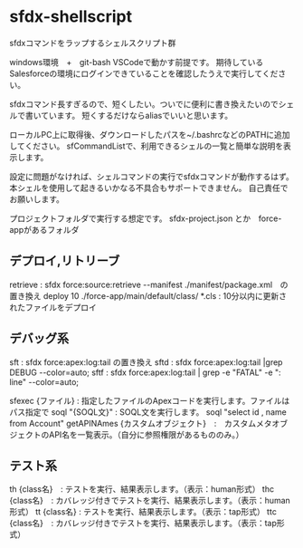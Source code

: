 # sfdx-shellscript
sfdxコマンドをラップするシェルスクリプト群

windows環境　+　git-bash VSCodeで動かす前提です。
期待しているSalesforceの環境にログインできていることを確認したうえで実行してください。

sfdxコマンド長すぎるので、短くしたい。ついでに便利に書き換えたいのでシェルで書いています。
短くするだけならaliasでいいと思います。

ローカルPC上に取得後、ダウンロードしたパスを~/.bashrcなどのPATHに追加してください。
sfCommandListで、利用できるシェルの一覧と簡単な説明を表示します。

設定に問題がなければ、シェルコマンドの実行でsfdxコマンドが動作するはず。
本シェルを使用して起きるいかなる不具合もサポートできません。
自己責任でお願いします。

プロジェクトフォルダで実行する想定です。
sfdx-project.json とか　force-appがあるフォルダ

## デプロイ,リトリーブ
retrieve : sfdx force:source:retrieve --manifest ./manifest/package.xml　の置き換え
deploy 10 ./force-app/main/default/class/ \*.cls : 10分以内に更新されたファイルをデプロイ

## デバッグ系
sft : sfdx force:apex:log:tail の置き換え
sftd : sfdx force:apex:log:tail |grep DEBUG --color=auto;
sftf : sfdx force:apex:log:tail | grep -e "FATAL" -e ": line" --color=auto;

sfexec {ファイル} : 指定したファイルのApexコードを実行します。ファイルはパス指定で
soql "{SOQL文}" : SOQL文を実行します。 soql "select id , name from Account"
getAPINAmes {カスタムオブジェクト}　:　カスタムメタオブジェクトのAPI名を一覧表示。（自分に参照権限があるもののみ。）


## テスト系
th {class名}　: テストを実行、結果表示します。（表示：human形式）
thc {class名}　: カバレッジ付きでテストを実行、結果表示します。（表示：human形式）
tt {class名} : テストを実行、結果表示します。（表示：tap形式）
ttc {class名}　: カバレッジ付きでテストを実行、結果表示します。（表示：tap形式）


